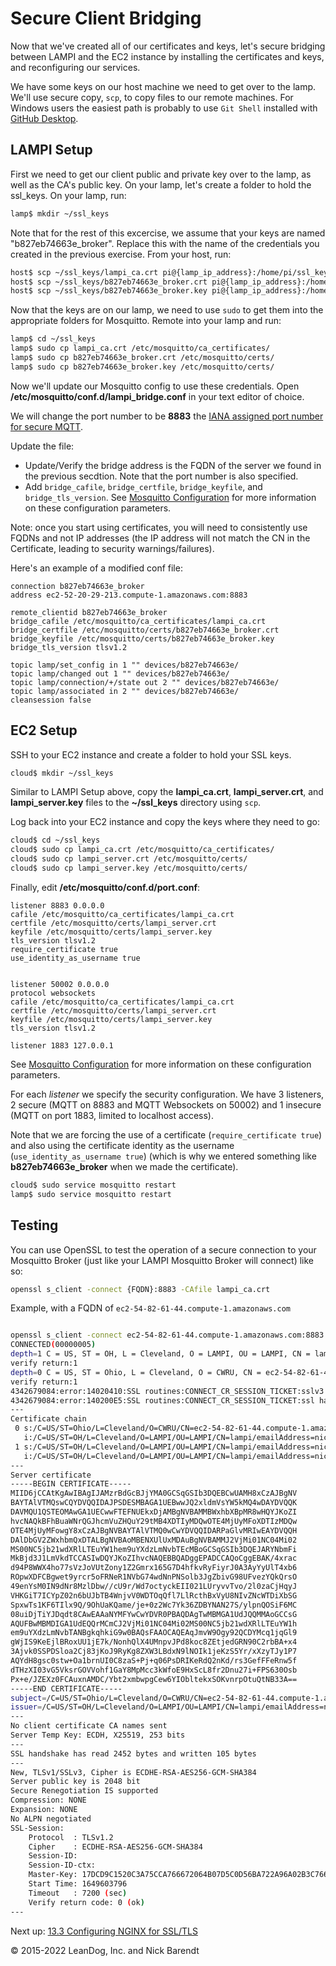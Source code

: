 # Secure Client Bridging

Now that we've created all of our certificates and keys, let's secure bridging between LAMPI and the EC2 instance by installing the certificates and keys, and reconfiguring our services. 

We have some keys on our host machine we need to get over to the lamp. We'll use secure copy, `scp`, to copy files to our remote machines. For Windows users the easiest path is probably to use `Git Shell` installed with [GitHub Desktop](https://desktop.github.com/). 

## LAMPI Setup

First we need to get our client public and private key over to the lamp, as well as the CA's public key. On your lamp, let's create a folder to hold the ssl\_keys. On your lamp, run:

```bash
lamp$ mkdir ~/ssl_keys
```

Note that for the rest of this excercise, we assume that your keys are named "b827eb74663e_broker". Replace this with the name of the credentials you created in the previous exercise. From your host, run:

```bash
host$ scp ~/ssl_keys/lampi_ca.crt pi@{lamp_ip_address}:/home/pi/ssl_keys/
host$ scp ~/ssl_keys/b827eb74663e_broker.crt pi@{lamp_ip_address}:/home/pi/ssl_keys/
host$ scp ~/ssl_keys/b827eb74663e_broker.key pi@{lamp_ip_address}:/home/pi/ssl_keys/
```

Now that the keys are on our lamp, we need to use `sudo` to get them into the appropriate folders for Mosquitto. Remote into your lamp and run:

```bash
lamp$ cd ~/ssl_keys
lamp$ sudo cp lampi_ca.crt /etc/mosquitto/ca_certificates/
lamp$ sudo cp b827eb74663e_broker.crt /etc/mosquitto/certs/
lamp$ sudo cp b827eb74663e_broker.key /etc/mosquitto/certs/
```

Now we'll update our Mosquitto config to use these credentials. Open **/etc/mosquitto/conf.d/lampi\_bridge.conf** in your text editor of choice.

We will change the port number to be **8883** the [IANA assigned port number for secure MQTT](https://www.iana.org/assignments/service-names-port-numbers/service-names-port-numbers.xhtml?search=mqtt).

Update the file:

* Update/Verify the bridge address is the FQDN of the server we found in the previous secdtion. Note that the port number is also specified.
* Add `bridge_cafile`,  `bridge_certfile`, `bridge_keyfile`, and `bridge_tls_version`.  See [Mosquitto Configuration](https://mosquitto.org/man/mosquitto-conf-5.html) for more information on these configuration parameters.

Note: once you start using certificates, you will need to consistently use FQDNs and not IP addresses (the IP address will not match the CN in the Certificate, leading to security warnings/failures).

Here's an example of a modified conf file:

```
connection b827eb74663e_broker
address ec2-52-20-29-213.compute-1.amazonaws.com:8883

remote_clientid b827eb74663e_broker
bridge_cafile /etc/mosquitto/ca_certificates/lampi_ca.crt
bridge_certfile /etc/mosquitto/certs/b827eb74663e_broker.crt
bridge_keyfile /etc/mosquitto/certs/b827eb74663e_broker.key
bridge_tls_version tlsv1.2

topic lamp/set_config in 1 "" devices/b827eb74663e/
topic lamp/changed out 1 "" devices/b827eb74663e/
topic lamp/connection/+/state out 2 "" devices/b827eb74663e/
topic lamp/associated in 2 "" devices/b827eb74663e/
cleansession false
```


## EC2 Setup

SSH to your EC2 instance and create a folder to hold your SSL keys.

```bash
cloud$ mkdir ~/ssl_keys
```

Similar to LAMPI Setup above, copy the **lampi_ca.crt**, **lampi_server.crt**, and **lampi_server.key** files to the **~/ssl\_keys** directory using `scp`.

Log back into your EC2 instance and copy the keys where they need to go:

```bash
cloud$ cd ~/ssl_keys
cloud$ sudo cp lampi_ca.crt /etc/mosquitto/ca_certificates/
cloud$ sudo cp lampi_server.crt /etc/mosquitto/certs/
cloud$ sudo cp lampi_server.key /etc/mosquitto/certs/
```

Finally, edit **/etc/mosquitto/conf.d/port.conf**: 

```
listener 8883 0.0.0.0
cafile /etc/mosquitto/ca_certificates/lampi_ca.crt
certfile /etc/mosquitto/certs/lampi_server.crt
keyfile /etc/mosquitto/certs/lampi_server.key
tls_version tlsv1.2
require_certificate true
use_identity_as_username true


listener 50002 0.0.0.0
protocol websockets
cafile /etc/mosquitto/ca_certificates/lampi_ca.crt
certfile /etc/mosquitto/certs/lampi_server.crt
keyfile /etc/mosquitto/certs/lampi_server.key
tls_version tlsv1.2

listener 1883 127.0.0.1
```
See [Mosquitto Configuration](https://mosquitto.org/man/mosquitto-conf-5.html) for more information on these configuration parameters.

For each _listener_ we specify the security configuration.  We have 3 listeners, 2 secure (MQTT on 8883 and MQTT Websockets on 50002) and 1 insecure (MQTT on port 1883, limited to localhost access).

Note that we are forcing the use of a certificate (```require_certificate true```) and also using the certificate identity as the username (```use_identity_as_username true```) (which is why we entered something like **b827eb74663e_broker** when we made the certificate). 

```bash
cloud$ sudo service mosquitto restart
lamp$ sudo service mosquitto restart
```

## Testing

You can use OpenSSL to test the operation of a secure connection to your Mosquitto Broker (just like your LAMPI Mosquitto Broker will connect) like so:

```bash
openssl s_client -connect {FQDN}:8883 -CAfile lampi_ca.crt
```


Example, with a FQDN of `ec2-54-82-61-44.compute-1.amazonaws.com`

```bash

openssl s_client -connect ec2-54-82-61-44.compute-1.amazonaws.com:8883 -CAfile lampi_ca.crt
CONNECTED(00000005)
depth=1 C = US, ST = OH, L = Cleveland, O = LAMPI, OU = LAMPI, CN = lampi, emailAddress = nick@barendt.com
verify return:1
depth=0 C = US, ST = Ohio, L = Cleveland, O = CWRU, CN = ec2-54-82-61-44.compute-1.amazonaws.com, emailAddress = nab2@cwru.edu
verify return:1
4342679084:error:14020410:SSL routines:CONNECT_CR_SESSION_TICKET:sslv3 alert handshake failure:/AppleInternal/Library/BuildRoots/66382bca-8bca-11ec-aade-6613bcf0e2ee/Library/Caches/com.apple.xbs/Sources/libressl/libressl-2.8/ssl/ssl_pkt.c:1200:SSL alert number 40
4342679084:error:140200E5:SSL routines:CONNECT_CR_SESSION_TICKET:ssl handshake failure:/AppleInternal/Library/BuildRoots/66382bca-8bca-11ec-aade-6613bcf0e2ee/Library/Caches/com.apple.xbs/Sources/libressl/libressl-2.8/ssl/ssl_pkt.c:585:
---
Certificate chain
 0 s:/C=US/ST=Ohio/L=Cleveland/O=CWRU/CN=ec2-54-82-61-44.compute-1.amazonaws.com/emailAddress=nab2@cwru.edu
   i:/C=US/ST=OH/L=Cleveland/O=LAMPI/OU=LAMPI/CN=lampi/emailAddress=nick@barendt.com
 1 s:/C=US/ST=OH/L=Cleveland/O=LAMPI/OU=LAMPI/CN=lampi/emailAddress=nick@barendt.com
   i:/C=US/ST=OH/L=Cleveland/O=LAMPI/OU=LAMPI/CN=lampi/emailAddress=nick@barendt.com
---
Server certificate
-----BEGIN CERTIFICATE-----
MIID6jCCAtKgAwIBAgIJAMzrBdGcBJjYMA0GCSqGSIb3DQEBCwUAMH8xCzAJBgNV
BAYTAlVTMQswCQYDVQQIDAJPSDESMBAGA1UEBwwJQ2xldmVsYW5kMQ4wDAYDVQQK
DAVMQU1QSTEOMAwGA1UECwwFTEFNUEkxDjAMBgNVBAMMBWxhbXBpMR8wHQYJKoZI
hvcNAQkBFhBuaWNrQGJhcmVuZHQuY29tMB4XDTIyMDQwOTE4MjUyMFoXDTIzMDQw
OTE4MjUyMFowgY8xCzAJBgNVBAYTAlVTMQ0wCwYDVQQIDARPaGlvMRIwEAYDVQQH
DAlDbGV2ZWxhbmQxDTALBgNVBAoMBENXUlUxMDAuBgNVBAMMJ2VjMi01NC04Mi02
MS00NC5jb21wdXRlLTEuYW1hem9uYXdzLmNvbTEcMBoGCSqGSIb3DQEJARYNbmFi
MkBjd3J1LmVkdTCCASIwDQYJKoZIhvcNAQEBBQADggEPADCCAQoCggEBAK/4xrac
d94P8WWX4ho77sVzJoVUtZony1Z2Gmrx165G7D4hfkvRyFiyrJ0A3AyYyUlT4xb6
ROpwXDFCBgwet9yrcr5oFRNeR1NVbG74wdNnPNSolb3JgZbivG98UFvezYQkQrsO
49enYsM0IN9dNr8MzlDbw//cU9r/Wd7octyckEII021LUryvvTvo/2l0zaCjHqyJ
VHKGiT7ICYpZ02n6bUJbTB4WnjvV0WDTOqQfl7LlRcthBxVyU8NIvZNcWTDiXbSG
SpxwTs1KF6TIlx9Q/9OhUaKQame/je+0z2Wc7Yk36ZDBYNAN27S/ylpnQOSiF6MC
08uiDjTiYJDqdt8CAwEAAaNYMFYwCwYDVR0PBAQDAgTwMBMGA1UdJQQMMAoGCCsG
AQUFBwMBMDIGA1UdEQQrMCmCJ2VjMi01NC04Mi02MS00NC5jb21wdXRlLTEuYW1h
em9uYXdzLmNvbTANBgkqhkiG9w0BAQsFAAOCAQEAqJmvW9Ogy92QCDYMcq1jqGl9
gWjIS9KeEjlBRoxUU1jE7k/NonhQlX4UMnpvJPd8koc8ZEtjedGRN90C2rbBA+x4
3Ajvk0SSPDSloa2Cj83jKoJ9RyKg8ZXW3LBdxN9lNOIk1jeKzS5Yr/xXzyTJy1P7
AQYdH8gsc0stw+Oa1brnUI0C8zaS+Pj+q06PsDRIKeRdQ2nKd/rs3GefFFeRnw5f
dTHzXI03vG5VksrGOVVohf1GaY8MpMcc3kWfoE9HxScL8fr2Dnu27i+FPS630Osb
Px+e/JZEXz0FCAuxnAMDC/Ybt2xmbwpgCew6YIObltekxSOKvnrpOtuQtNB33A==
-----END CERTIFICATE-----
subject=/C=US/ST=Ohio/L=Cleveland/O=CWRU/CN=ec2-54-82-61-44.compute-1.amazonaws.com/emailAddress=nab2@cwru.edu
issuer=/C=US/ST=OH/L=Cleveland/O=LAMPI/OU=LAMPI/CN=lampi/emailAddress=nick@barendt.com
---
No client certificate CA names sent
Server Temp Key: ECDH, X25519, 253 bits
---
SSL handshake has read 2452 bytes and written 105 bytes
---
New, TLSv1/SSLv3, Cipher is ECDHE-RSA-AES256-GCM-SHA384
Server public key is 2048 bit
Secure Renegotiation IS supported
Compression: NONE
Expansion: NONE
No ALPN negotiated
SSL-Session:
    Protocol  : TLSv1.2
    Cipher    : ECDHE-RSA-AES256-GCM-SHA384
    Session-ID:
    Session-ID-ctx:
    Master-Key: 17DCD9C1520C3A75CCA766672064B07D5C0D56BA722A96A02B3C766A0BA68E5C0D6AB43D0255C5AF8CE9CF1B60857041
    Start Time: 1649603796
    Timeout   : 7200 (sec)
    Verify return code: 0 (ok)
---
```


Next up:  [13.3 Configuring NGINX for SSL/TLS](../13.3_Configuring_NGINX_for_SSL_TLS/README.md)

&copy; 2015-2022 LeanDog, Inc. and Nick Barendt
